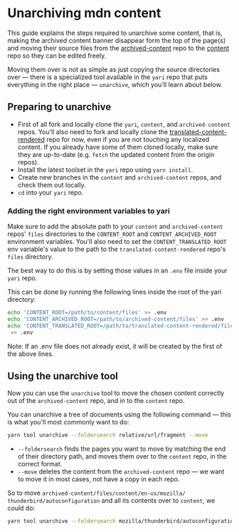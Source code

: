 # Unarchiving mdn content

This guide explains the steps required to unarchive some content, that is,
making the archived content banner disappear form the top of the page(s) and
moving their source files from the [archived-content](https://github.com/mdn/archived-content)
repo to the [content](https://github.com/mdn/content) repo so they can be
edited freely.

Moving them over is not as simple as just copying the source directories over —
there is a specialized tool available in the `yari` repo that puts everything
in the right place — `unarchive`, which you'll learn about below.

## Preparing to unarchive

- First of all fork and locally clone the `yari`, `content`, and
  `archived-content` repos. You'll also need to fork and locally clone the
  [translated-content-rendered](https://github.com/mdn/translated-content-rendered/)
  repo for now, even if you are not touching any localized content. If you
  already have some of them cloned locally, make sure they are up-to-date
  (e.g. `fetch` the updated content from the origin repos).
- Install the latest toolset in the `yari` repo using `yarn install`.
- Create new branches in the `content` and `archived-content` repos, and check
  them out locally.
- `cd` into your `yari` repo.

### Adding the right environment variables to yari

Make sure to add the absolute path to your `content` and `archived-content`
repos' `files` directories to the `CONTENT_ROOT` and `CONTENT_ARCHIVED_ROOT`
environment variables. You'll also need to set the `CONTENT_TRANSLATED_ROOT` env
variable's value to the path to the `translated-content-rendered` repo's
`files` directory.

The best way to do this is by setting those values in an `.env` file inside your
`yari` repo.

This can be done by running the following lines inside the root of the yari
directory:

```bash
echo 'CONTENT_ROOT=/path/to/content/files' >> .env
echo 'CONTENT_ARCHIVED_ROOT=/path/to/archived-content/files' >> .env
echo 'CONTENT_TRANSLATED_ROOT=/path/to/translated-content-rendered/files'
 >> .env
```

Note: If an .env file does not already exist, it will be created by the first of
the above lines.

## Using the unarchive tool

Now you can use the `unarchive` tool to move the chosen content correctly out of
the `archived-content` repo, and in to the `content` repo.

You can unarchive a tree of documents using the following command — this is what
you'll most commonly want to do:

```bash
yarn tool unarchive --foldersearch relative/url/fragment --move
```

- `--foldersearch` finds the pages you want to move by matching the end of their
  directory path, and moves them over to the `content` repo, in the correct
  format.
- `--move` deletes the content from the `archived-content` repo — we want to
  move it in most cases, not have a copy in each repo.

So to move `archived-content/files/content/en-us/mozilla/`
`thunderbird/autoconfiguration` and all its contents over to `content`, we could
do:

```bash
yarn tool unarchive --foldersearch mozilla/thunderbird/autoconfiguration --move
```
